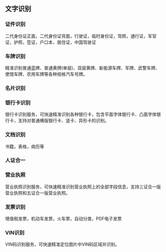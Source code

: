 <h2>文字识别</h2>
<h3>证件识别</h3>
二代身份证正面，二代身份证背面，行驶证，临时身份证，驾照，通行证，军官证，护照，签证，户口本，居住证，中国驾驶证
<h3>车牌识别</h3>
精准识别普通蓝牌、普通黄牌(单层)、双层黄牌、新能源车牌、军牌、武警车牌、使馆车牌、农用车牌等各种规格汽车号牌。 
<h3>名片识别</h3>
<h3>银行卡识别</h3>
银行卡识别服务，可快速精准识别各种银行卡，包含平面字体银行卡、凸面字体银行卡，支持对普通横版银行卡、竖卡、异形卡的识别。
<h3>文档识别</h3>
书籍，表格，病历等
<h3>人证合一</h3>
<h3>营业执照</h3>
营业执照识别服务，可快速精准识别营业执照上的全部字段信息，支持三证合一版营业执照和五证合一版营业执照。
<h3>发票识别</h3>
增值税发票，机动车发票，火车票，自动分类，PDF电子发票
<h3>VIN识别</h3>
VIN码识别服务，可快速精准定位图片中VIN码区域并识别。
